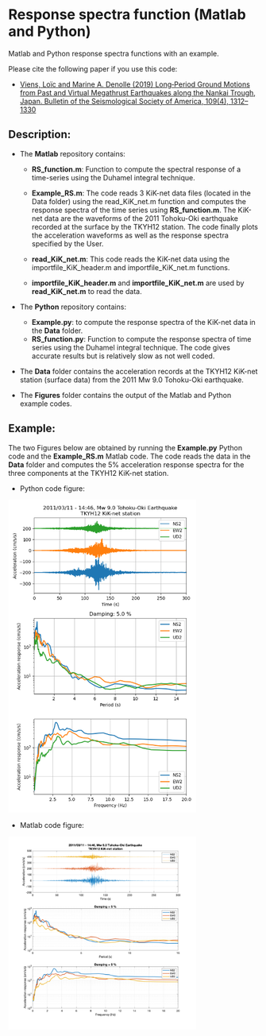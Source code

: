 # Response spectra function (Matlab and Python)
Matlab and Python response spectra functions with an example. 

Please cite the following paper if you use this code:  <br/>
- [Viens, Loïc and Marine A. Denolle (2019) Long‐Period Ground Motions from Past and Virtual Megathrust Earthquakes along the Nankai Trough, Japan. Bulletin of the Seismological Society of America, 109(4), 1312–1330](https://pubs.geoscienceworld.org/ssa/bssa/article-abstract/109/4/1312/571631/Long-Period-Ground-Motions-from-Past-and-Virtual?redirectedFrom=PDF) <br/>

## Description:

* The **Matlab** repository contains: 

  - **RS_function.m**: Function to compute the spectral response of a time-series using the Duhamel integral technique.

  - **Example_RS.m**: The code reads 3 KiK-net data files (located in the Data folder) using the read_KiK_net.m function and computes the response spectra of the time series using **RS_function.m**. The KiK-net data are the waveforms of the 2011 Tohoku-Oki earthquake recorded at the surface by the TKYH12 station.
The code finally plots the acceleration waveforms as well as the response spectra specified by the User.

  - **read_KiK_net.m**: This code reads the KiK-net data using the importfile_KiK_header.m and importfile_KiK_net.m functions.
  - **importfile_KiK_header.m** and **importfile_KiK_net.m** are used by **read_KiK_net.m** to read the data.

* The **Python** repository contains: 
  - **Example.py**: to compute the response spectra of the KiK-net data in the **Data** folder.
  - **RS_function.py**: Function to compute the response spectra of time series using the Duhamel integral technique. The code gives accurate results but is relatively slow as not well coded. 
  
* The **Data** folder contains the acceleration records at the TKYH12 KiK-net station (surface data) from the 2011 Mw 9.0 Tohoku-Oki earthquake.

* The **Figures** folder contains the output of the Matlab and Python example codes.

## Example:
The two Figures below are obtained by running the **Example.py** Python code and the **Example_RS.m** Matlab code. 
The code reads the data in the **Data** folder and computes the 5% acceleration response spectra for the three components at the TKYH12 KiK-net station.

* Python code figure:
<img src="https://github.com/lviens/Response_spectra/blob/master/Figures/Python_response_spectra.png" width=75%>

* Matlab code figure:
<img src="https://github.com/lviens/Response_spectra/blob/master/Figures/Matlab_response_spectra.png" width=75%>
